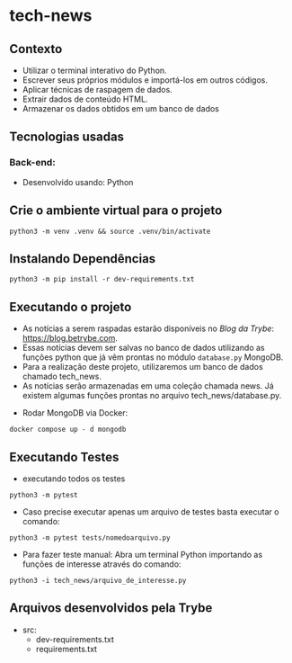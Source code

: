 # tech-news

## Contexto
- Utilizar o terminal interativo do Python.
- Escrever seus próprios módulos e importá-los em outros códigos.
- Aplicar técnicas de raspagem de dados.
- Extrair dados de conteúdo HTML.
- Armazenar os dados obtidos em um banco de dados


## Tecnologias usadas

### Back-end:
- Desenvolvido usando: Python
## Crie o ambiente virtual para o projeto
```
python3 -m venv .venv && source .venv/bin/activate
```
## Instalando Dependências
```
python3 -m pip install -r dev-requirements.txt
```
## Executando o projeto
- As notícias a serem raspadas estarão disponíveis no _Blog da Trybe_: https://blog.betrybe.com. 
- Essas notícias devem ser salvas no banco de dados utilizando as funções python que já vêm prontas no módulo `database.py`
MongoDB.
- Para a realização deste projeto, utilizaremos um banco de dados chamado tech_news.
- As notícias serão armazenadas em uma coleção chamada news. Já existem algumas funções prontas no arquivo tech_news/database.py.

* Rodar MongoDB via Docker:
```
docker compose up - d mongodb
```
## Executando Testes
* executando todos os testes
 ```
 python3 -m pytest
```
* Caso precise executar apenas um arquivo de testes basta executar o comando:
```
python3 -m pytest tests/nomedoarquivo.py
```
* Para fazer teste manual: Abra um terminal Python importando as funções de interesse através do comando:
```
python3 -i tech_news/arquivo_de_interesse.py
```
## Arquivos desenvolvidos pela Trybe
* src:
  - dev-requirements.txt
  - requirements.txt
